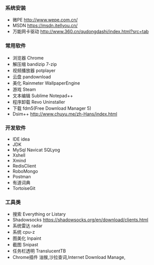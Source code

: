 ### 系统安装
* 微PE http://www.wepe.com.cn/
* MSDN https://msdn.itellyou.cn/
* 万能网卡驱动	http://www.360.cn/qudongdashi/index.html?src=tab
### 常用软件
* 浏览器 Chrome 
* 解压缩 bandizip  7-zip
* 视频播放器 potplayer 
* 云盘  pandownload
* 美化  Rainmeter  WallpaperEngine
* 游戏 Steam
* 文本编辑 Sublime Notepad++
* 程序卸载 Revo Uninstaller
* 下载 fdm5(Free Download Manager 5)
* Dsim++ http://www.chuyu.me/zh-Hans/index.html
### 开发软件
* IDE idea
* JDK
* MySql Navicat SQLyog
* Xshell
* Xmind
* RedisClient
* RoboMongo
* Postman
* 有道词典
* TortoiseGit
### 工具类
* 搜索 Everything or Listary
* Shadowsocks https://shadowsocks.org/en/download/clients.html
* 系统雷达 radar
* 系统  cpu-z
* 图美化  Inpaint
* 截图  Snipast
* 任务栏透明 TranslucentTB
* Chrome插件 油猴,沙拉查词,Internet Download Manage,


